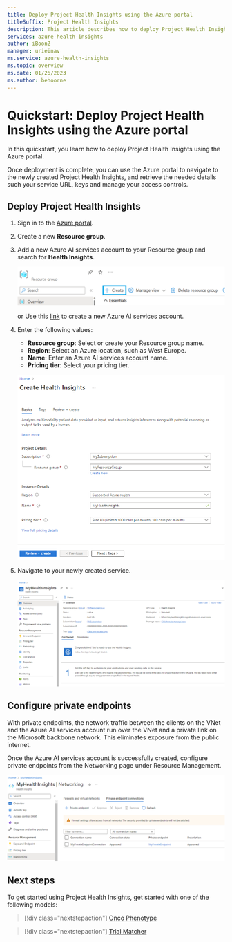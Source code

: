 ```yaml
---
title: Deploy Project Health Insights using the Azure portal
titleSuffix: Project Health Insights
description: This article describes how to deploy Project Health Insights in the Azure portal.
services: azure-health-insights
author: iBoonZ
manager: urieinav
ms.service: azure-health-insights
ms.topic: overview
ms.date: 01/26/2023
ms.author: behoorne
---
```



# Quickstart: Deploy Project Health Insights using the Azure portal

In this quickstart, you learn how to deploy Project Health Insights using the Azure portal.

Once deployment is complete, you can use the Azure portal to navigate to the newly created Project Health Insights, and retrieve the needed details  such your service URL, keys and manage your access controls.

## Deploy Project Health Insights

1. Sign in to the [Azure portal](https://portal.azure.com/).
2. Create a new **Resource group**.
3. Add a new Azure AI services account to your Resource group and search for **Health Insights**.

    ![Screenshot of how to create the new Project Health Insights service.](media/create-service.png) 

    or Use this [link](https://portal.azure.com/#create/Microsoft.CognitiveServicesHealthInsights) to create a new Azure AI services account.

4. Enter the following values:
    - **Resource group**: Select or create your Resource group name.
    - **Region**: Select an Azure location, such as West Europe.
    - **Name**: Enter an Azure AI services account name.
    - **Pricing tier**: Select your pricing tier.

    ![Screenshot of how to create new Azure AI services account.](media/create-health-insights.png) 

5. Navigate to your newly created service.
    
    ![Screenshot of the Overview of Azure AI services account.](media/created-health-insights.png) 

## Configure private endpoints

With private endpoints, the network traffic between the clients on the VNet and the Azure AI services account run over the VNet and a private link on the Microsoft backbone network. This eliminates exposure from the public internet.

Once the Azure AI services account is successfully created, configure private endpoints from the Networking page under Resource Management. 

![Screenshot of Private Endpoint.](media/private-endpoints.png) 

## Next steps

To get started using Project Health Insights, get started with one of the following models:

>[!div class="nextstepaction"]
> [Onco Phenotype](oncophenotype/index.yml) 

>[!div class="nextstepaction"]
> [Trial Matcher](trial-matcher/index.yml) 
